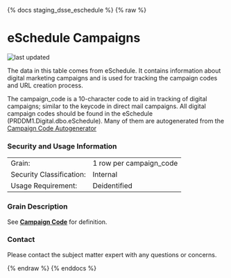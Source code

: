 {% docs staging_dsse_eschedule %}
{% raw %}

# eSchedule Campaigns

![last updated](assets/update_badges/staging_eservices_registrations.svg)

The data in this table comes from eSchedule. It contains information about digital marketing
campaigns and is used for tracking the campaign codes and URL creation process.

The campaign_code is a 10-character code to aid in tracking of digital campaigns; 
similar to the keycode in direct mail campaigns. All digital campaign codes should be found in the
eSchedule (PRDDM1.Digital.dbo.eSchedule).  Many of them are autogenerated from the
[Campaign Code Autogenerator](https://metadata.aaalife-data.com/campaign_code/)

### Security and Usage Information
|                          |                         |
|--------------------------|-------------------------|
| Grain:                   | 1 row per campaign_code |
| Security Classification: | Internal                |
| Usage Requirement:       | Deidentified            |

### Grain Description
See [**Campaign Code**](#!/exposure/docs.business_glossary.glossary#campaign_code)
for definition.

### Contact
Please contact the subject matter expert with any questions or concerns.

{% endraw %}
{% enddocs %}
